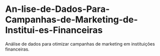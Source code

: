 # An-lise-de-Dados-Para-Campanhas-de-Marketing-de-Institui-es-Financeiras
Análise de dados para otimizar campanhas de marketing em instituições financeiras.
